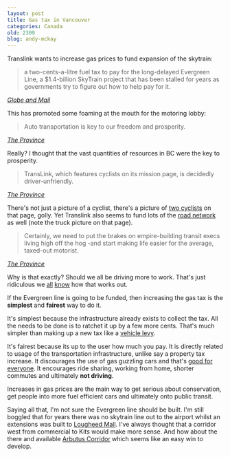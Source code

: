 ```yaml
---
layout: post
title: Gas tax in Vancouver
categories: Canada
old: 2309
blog: andy-mckay
---
```

<p>Translink wants to increase gas prices to fund expansion of the skytrain:</p>
<blockquote>a two-cents-a-litre fuel tax to pay for the long-delayed Evergreen Line, a $1.4-billion SkyTrain project that has been stalled for years as governments try to figure out how to help pay for it.</blockquote>
<cite><a href="http://www.theglobeandmail.com/news/national/british-columbia/bc-politics/mayors-propose-gas-tax-to-fund-transit-line/article2088944/">Globe and Mail</a></cite>
<p>This has promoted some foaming at the mouth for the motoring lobby:</p>
<blockquote>Auto transportation is key to our freedom and prosperity.</blockquote>
<cite><a href="http://www.theprovince.com/news/vancouver/speaks+taxed+motorist/5082608/story.html">The Province</a></cite>
<p>Really? I thought that the vast quantities of resources in BC were the key to prosperity.</p>
<blockquote>TransLink, which features cyclists on its mission page, is decidedly driver-unfriendly.</blockquote>
<cite><a href="http://www.theprovince.com/news/vancouver/speaks+taxed+motorist/5082608/story.html">The Province</a></cite>
<p>There's not just a picture of a cyclist, there's a picture of <a href="http://www.translink.ca/en/About-TransLink/Corporate-Overview/Vision-Mission-and-Values.aspx">two cyclists</a> on that page, golly. Yet Translink also seems to fund lots of the <a href="http://www.translink.ca/en/Driving/Roads-and-Bridges.aspx">road network</a> as well (note the truck picture on that page).</p>
<blockquote>Certainly, we need to put the brakes on empire-building transit execs living high off the hog -and start making life easier for the average, taxed-out motorist.</blockquote>
<cite><a href="http://www.theprovince.com/news/vancouver/speaks+taxed+motorist/5082608/story.html">The Province</a></cite>
<p>Why is that exactly? Should we all be driving more to work. That's just ridiculous we <a href="http://cars.uk.msn.com/features/photos.aspx?cp-documentid=158229620&page=15">all</a> <a href="http://www.thestar.com/news/gta/transportation/article/787400--toronto-commuting-times-worst-of-19-major-cities-study-says">know</a> how that works out.</p>
<p>If the Evergreen line is going to be funded, then increasing the gas tax is the <b>simplest</b> and <b>fairest</b> way to do it.</p>
<p>It's simplest because the infrastructure already exists to collect the tax. All the needs to be done is to ratchet it up by a few more cents. That's much simpler than making up a new tax like a <a href="http://www.canada.com/vancouversun/news/westcoastnews/story.html?id=045c1af2-a245-4f2f-bb3f-0aab89ae6711">vehicle levy</a>.</p>
<p>It's fairest because its up to the user how much you pay. It is directly related to usage of the transportation infrastructure, unlike say a property tax increase. It discourages the use of gas guzzling cars and that's <a href="http://www.google.com/search?sourceid=chrome&ie=UTF-8&q=lower+mainland+air+quality#sclient=psy&hl=en&source=hp&q=lower+mainland+air+quality+health+costs&pbx=1&oq=lower+mainland+air+quality+health+costs&aq=f&aqi=&aql=1&gs_sm=e&gs_upl=6850l8744l2l8879l12l10l0l0l0l0l747l2474l0.1.1.5-2.1l5&bav=on.2,or.r_gc.r_pw.&fp=39b0a615b729321b&biw=996&bih=557">good for everyone</a>. It encourages ride sharing, working from home, shorter commutes and ultimately <b>not driving</b>.</p>
<p>Increases in gas prices are the main way to get serious about conservation, get people into more fuel efficient cars and ultimately onto public transit.</p>
<p>Saying all that, I'm not sure the Evergreen line should be built. I'm still boggled that for years there was no skytrain line out to the airport whilst an extensions was built to <a href="http://en.wikipedia.org/wiki/Millennium_Line">Lougheed Mall</a>. I've always thought that a corridor west from commercial to Kits would make more sense. And how about the there and available <a href="http://en.wikipedia.org/wiki/Kerrisdale">Arbutus Corridor</a> which seems like an easy win to develop.</p>